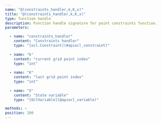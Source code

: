 ```yaml
---
name: "@(constraints_handler,k,K,x)"
title: "@(constraints_handler,k,K,x)"
type: function handle
description: Function handle signature for point constraints function.
parameters: 

  - name: "constraints_handler"
    content: "Constraints handler"
    type: "[ocl.Constraint](#apiocl_constraint)"
    
  - name: "k"
    content: "current grid point index"
    type: "int"
    
  - name: "K"
    content: "last grid point index"
    type: "int"
    
  - name: "X"
    content: "State variable"
    type: "[OclVariable](@apiocl_variable)"

methods: ~
position: 200
---
```

